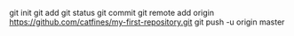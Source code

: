 git init
git add
git status
git commit
git remote add origin https://github.com/catfines/my-first-repository.git
git push -u origin master